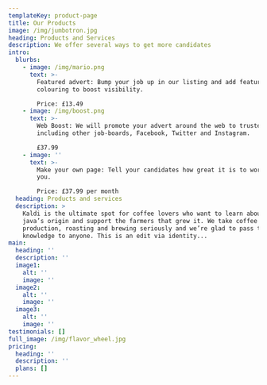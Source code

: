 ```yaml
---
templateKey: product-page
title: Our Products
image: /img/jumbotron.jpg
heading: Products and Services
description: We offer several ways to get more candidates
intro:
  blurbs:
    - image: /img/mario.png
      text: >-
        Featured advert: Bump your job up in our listing and add featured
        colouring to boost visibility.

        Price: £13.49
    - image: /img/boost.png
      text: >-
        Web Boost: We will promote your advert around the web to trusted sites,
        including other job-boards, Facebook, Twitter and Instagram.

        £37.99
    - image: ''
      text: >-
        Make your own page: Tell your candidates how great it is to work for
        you.

        Price: £37.99 per month
  heading: Products and services
  description: >
    Kaldi is the ultimate spot for coffee lovers who want to learn about their
    java’s origin and support the farmers that grew it. We take coffee
    production, roasting and brewing seriously and we’re glad to pass that
    knowledge to anyone. This is an edit via identity...
main:
  heading: ''
  description: ''
  image1:
    alt: ''
    image: ''
  image2:
    alt: ''
    image: ''
  image3:
    alt: ''
    image: ''
testimonials: []
full_image: /img/flavor_wheel.jpg
pricing:
  heading: ''
  description: ''
  plans: []
---
```


